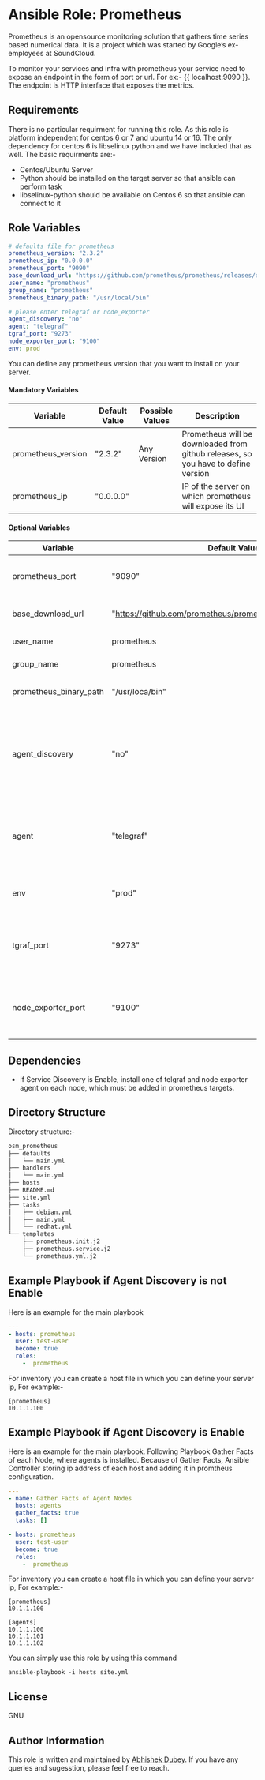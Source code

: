 # Ansible Role: Prometheus

Prometheus is an opensource monitoring solution that gathers time series based numerical data. It is a project which was started by Google’s ex-employees at SoundCloud.

To monitor your services and infra with prometheus your service need to expose an endpoint in the form of port or url. For ex:- {{ localhost:9090 }}. The endpoint is HTTP interface that exposes the metrics.

## Requirements

There is no particular requirment for running this role. As this role is platform independent for centos 6 or 7 and ubuntu 14 or 16. The only dependency for centos 6 is libselinux python and we have included that as well.
The basic requirments are:-
- Centos/Ubuntu Server
- Python should be installed on the target server so that ansible can perform task
- libselinux-python should be available on Centos 6 so that ansible can connect to it

## Role Variables

```yaml
# defaults file for prometheus
prometheus_version: "2.3.2"
prometheus_ip: "0.0.0.0"
prometheus_port: "9090"
base_download_url: "https://github.com/prometheus/prometheus/releases/download"
user_name: "prometheus"
group_name: "prometheus"
prometheus_binary_path: "/usr/local/bin"

# please enter telegraf or node_exporter
agent_discovery: "no"
agent: "telegraf"
tgraf_port: "9273"
node_exporter_port: "9100"
env: prod
```

You can define any prometheus version that you want to install on your server.

#### Mandatory Variables

|**Variable**|**Default Value**|**Possible Values**|**Description**|
|------------|-----------------|-------------------|---------------|
|prometheus_version | "2.3.2" | Any Version | Prometheus will be downloaded from github releases, so you have to define version |
|prometheus_ip | "0.0.0.0" | | IP of the server on which prometheus will expose its UI |

#### Optional Variables

|**Variable**|**Default Value**|**Possible Values**|**Description**|
|------------|-----------------|-------------------|---------------|
|prometheus_port | "9090" | Prometheus Service Port | Port no. of server on which prometheus should listen |
|base_download_url | "https://github.com/prometheus/prometheus/releases/download" | Base url  of Prometheus's Download link | Base url of prometheus release |
|user_name | prometheus | Any User | Prometheus User Name |
|group_name | prometheus | Any Group | Promtheus Group Name |
|prometheus_binary_path| "/usr/loca/bin" | Any Path | Path to Copy Prometheus Binary |
|agent_discovery | "no" | "yes"/"no" | Enable of Disable Agent Discovery, Agent Discovery added all the agents in Promtheus Configuration |
|agent | "telegraf" | "telegraf"/"node_exporter" | Which agent you are using to get metrics. Supported Values are "node_exporter" and "telegraf" |
|env | "prod" | Any Enviornment Name | Enviornment, in which you agents are running |
|tgraf_port | "9273" | telegraf service port | if you are using telegraf, Port no. of telegraf on which telegraf is listening |
|node_exporter_port | "9100" | Node Exporter Service Port | if Node Exporter is using as agent, Port no. of telegraf on which telegraf is listening |

## Dependencies
- If Service Discovery is Enable, install one of telgraf and node exporter agent on each node, which must be added in prometheus targets.

## Directory Structure
Directory structure:-
```bash
osm_prometheus
├── defaults
│   └── main.yml
├── handlers
│   └── main.yml
├── hosts
├── README.md
├── site.yml
├── tasks
│   ├── debian.yml
│   ├── main.yml
│   └── redhat.yml
└── templates
    ├── prometheus.init.j2
    ├── prometheus.service.j2
    └── prometheus.yml.j2
```
## Example Playbook if Agent Discovery is not Enable

Here is an example for the main playbook

```yaml
---
- hosts: prometheus
  user: test-user
  become: true
  roles:
    -  prometheus
```

For inventory you can create a host file in which you can define your server ip, For example:-
```
[prometheus]
10.1.1.100
```

## Example Playbook if Agent Discovery is Enable
Here is an example for the main playbook. Following Playbook Gather Facts of each Node, where agents is installed. Because of Gather Facts, Ansible Controller storing ip address of each host and adding it in promtheus configuration.

```yaml
---
- name: Gather Facts of Agent Nodes
  hosts: agents
  gather_facts: true
  tasks: []

- hosts: prometheus
  user: test-user
  become: true
  roles:
    -  prometheus
```

For inventory you can create a host file in which you can define your server ip, For example:-
```
[prometheus]
10.1.1.100

[agents]
10.1.1.100
10.1.1.101
10.1.1.102
```

You can simply use this role by using this command
```shell
ansible-playbook -i hosts site.yml
```
## License

GNU

## Author Information

This role is written and maintained by [Abhishek Dubey](https://github.com/iamabhishekdubey). If you have any queries and sugesstion, please feel free to reach.
